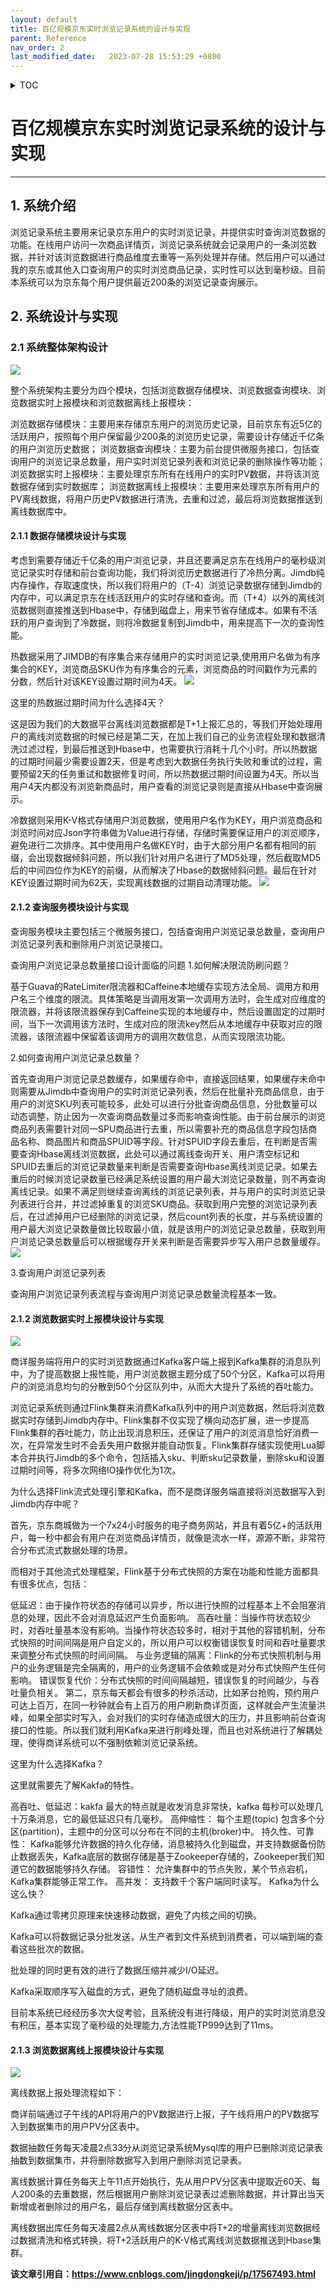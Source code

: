 ```yaml
---
layout: default
title: 百亿规模京东实时浏览记录系统的设计与实现
parent: Reference
nav_order: 2
last_modified_date:   2023-07-28 15:53:29 +0800
---
```


<details  markdown="block">
  <summary>
    TOC
  </summary>
<!-- TOC -->

- [百亿规模京东实时浏览记录系统的设计与实现](#百亿规模京东实时浏览记录系统的设计与实现)
    - [1. 系统介绍](#1-系统介绍)
    - [2. 系统设计与实现](#2-系统设计与实现)
        - [2.1 系统整体架构设计](#21-系统整体架构设计)
            - [2.1.1 数据存储模块设计与实现](#211-数据存储模块设计与实现)
            - [2.1.2 查询服务模块设计与实现](#212-查询服务模块设计与实现)
            - [2.1.2 浏览数据实时上报模块设计与实现](#212-浏览数据实时上报模块设计与实现)
            - [2.1.3 浏览数据离线上报模块设计与实现](#213-浏览数据离线上报模块设计与实现)

<!-- /TOC -->
  </details>

# 百亿规模京东实时浏览记录系统的设计与实现
---

## 1. 系统介绍
浏览记录系统主要用来记录京东用户的实时浏览记录，并提供实时查询浏览数据的功能。在线用户访问一次商品详情页，浏览记录系统就会记录用户的一条浏览数据，并针对该浏览数据进行商品维度去重等一系列处理并存储。然后用户可以通过我的京东或其他入口查询用户的实时浏览商品记录，实时性可以达到毫秒级。目前本系统可以为京东每个用户提供最近200条的浏览记录查询展示。

## 2. 系统设计与实现
### 2.1 系统整体架构设计
![](/docs/asserts/百亿规模京东实时浏览记录系统的设计与实现/2023-07-07-11-03dv19Xav933mTHZX.png)

整个系统架构主要分为四个模块，包括浏览数据存储模块、浏览数据查询模块、浏览数据实时上报模块和浏览数据离线上报模块：

浏览数据存储模块：主要用来存储京东用户的浏览历史记录，目前京东有近5亿的活跃用户，按照每个用户保留最少200条的浏览历史记录，需要设计存储近千亿条的用户浏览历史数据；
浏览数据查询模块：主要为前台提供微服务接口，包括查询用户的浏览记录总数量，用户实时浏览记录列表和浏览记录的删除操作等功能；
浏览数据实时上报模块：主要处理京东所有在线用户的实时PV数据，并将该浏览数据存储到实时数据库；
浏览数据离线上报模块：主要用来处理京东所有用户的PV离线数据，将用户历史PV数据进行清洗，去重和过滤，最后将浏览数据推送到离线数据库中。
#### 2.1.1 数据存储模块设计与实现
考虑到需要存储近千亿条的用户浏览记录，并且还要满足京东在线用户的毫秒级浏览记录实时存储和前台查询功能，我们将浏览历史数据进行了冷热分离。Jimdb纯内存操作，存取速度快，所以我们将用户的（T-4）浏览记录数据存储到Jimdb的内存中，可以满足京东在线活跃用户的实时存储和查询。而（T+4）以外的离线浏览数据则直接推送到Hbase中，存储到磁盘上，用来节省存储成本。如果有不活跃的用户查询到了冷数据，则将冷数据复制到Jimdb中，用来提高下一次的查询性能。

热数据采用了JIMDB的有序集合来存储用户的实时浏览记录,使用用户名做为有序集合的KEY，浏览商品SKU作为有序集合的元素，浏览商品的时间戳作为元素的分数，然后针对该KEY设置过期时间为4天。
![](/docs/asserts/百亿规模京东实时浏览记录系统的设计与实现/2023-07-07-11-03X9vVtQjnXxvaO7U.png)

这里的热数据过期时间为什么选择4天？

这是因为我们的大数据平台离线浏览数据都是T+1上报汇总的，等我们开始处理用户的离线浏览数据的时候已经是第二天，在加上我们自己的业务流程处理和数据清洗过滤过程，到最后推送到Hbase中，也需要执行消耗十几个小时。所以热数据的过期时间最少需要设置2天，但是考虑到大数据任务执行失败和重试的过程，需要预留2天的任务重试和数据修复时间，所以热数据过期时间设置为4天。所以当用户4天内都没有浏览新商品时，用户查看的浏览记录则是直接从Hbase中查询展示。

冷数据则采用K-V格式存储用户浏览数据，使用用户名作为KEY，用户浏览商品和浏览时间对应Json字符串做为Value进行存储，存储时需要保证用户的浏览顺序，避免进行二次排序。其中使用用户名做KEY时，由于大部分用户名都有相同的前缀，会出现数据倾斜问题，所以我们针对用户名进行了MD5处理，然后截取MD5后的中间四位作为KEY的前缀，从而解决了Hbase的数据倾斜问题。最后在针对KEY设置过期时间为62天，实现离线数据的过期自动清理功能。
![](/docs/asserts/百亿规模京东实时浏览记录系统的设计与实现/2023-07-07-11-047qSI6tcZWHGFCxH.png)


#### 2.1.2 查询服务模块设计与实现
查询服务模块主要包括三个微服务接口，包括查询用户浏览记录总数量，查询用户浏览记录列表和删除用户浏览记录接口。

查询用户浏览记录总数量接口设计面临的问题
1.如何解决限流防刷问题？

基于Guava的RateLimiter限流器和Caffeine本地缓存实现方法全局、调用方和用户名三个维度的限流。具体策略是当调用发第一次调用方法时，会生成对应维度的限流器，并将该限流器保存到Caffeine实现的本地缓存中，然后设置固定的过期时间，当下一次调用该方法时，生成对应的限流key然后从本地缓存中获取对应的限流器，该限流器中保留着该调用方的调用次数信息，从而实现限流功能。

2.如何查询用户浏览记录总数量？

首先查询用户浏览记录总数缓存，如果缓存命中，直接返回结果，如果缓存未命中则需要从Jimdb中查询用户的实时浏览记录列表，然后在批量补充商品信息，由于用户的浏览SKU列表可能较多，此处可以进行分批查询商品信息，分批数量可以动态调整，防止因为一次查询商品数量过多而影响查询性能。由于前台展示的浏览商品列表需要针对同一SPU商品进行去重，所以需要补充的商品信息字段包括商品名称、商品图片和商品SPUID等字段。针对SPUID字段去重后，在判断是否需要查询Hbase离线浏览数据，此处可以通过离线查询开关、用户清空标记和SPUID去重后的浏览记录数量来判断是否需要查询Hbase离线浏览记录。如果去重后的时候浏览记录数量已经满足系统设置的用户最大浏览记录数量，则不再查询离线记录。如果不满足则继续查询离线的浏览记录列表，并与用户的实时浏览记录列表进行合并，并过滤掉重复的浏览SKU商品。获取到用户完整的浏览记录列表后，在过滤掉用户已经删除的浏览记录，然后count列表的长度，并与系统设置的用户最大浏览记录数量做比较取最小值，就是该用户的浏览记录总数量，获取到用户浏览记录总数量后可以根据缓存开关来判断是否需要异步写入用户总数量缓存。
![](/docs/asserts/百亿规模京东实时浏览记录系统的设计与实现/2023-07-07-11-04v8cQhm4fy7EQTYN.png)

3.查询用户浏览记录列表

查询用户浏览记录列表流程与查询用户浏览记录总数量流程基本一致。

#### 2.1.2 浏览数据实时上报模块设计与实现
![](/docs/asserts/百亿规模京东实时浏览记录系统的设计与实现/2023-07-07-11-047O8e8sld6H11rNpR.png)


商详服务端将用户的实时浏览数据通过Kafka客户端上报到Kafka集群的消息队列中，为了提高数据上报性能，用户浏览数据主题分成了50个分区，Kafka可以将用户的浏览消息均匀的分散到50个分区队列中，从而大大提升了系统的吞吐能力。

浏览记录系统则通过Flink集群来消费Kafka队列中的用户浏览数据，然后将浏览数据实时存储到Jimdb内存中。Flink集群不仅实现了横向动态扩展，进一步提高Flink集群的吞吐能力，防止出现消息积压，还保证了用户的浏览消息恰好消费一次，在异常发生时不会丢失用户数据并能自动恢复。Flink集群存储实现使用Lua脚本合并执行Jimdb的多个命令，包括插入sku、判断sku记录数量，删除sku和设置过期时间等，将多次网络IO操作优化为1次。

为什么选择Flink流式处理引擎和Kafka，而不是商详服务端直接将浏览数据写入到Jimdb内存中呢？

首先，京东商城做为一个7x24小时服务的电子商务网站，并且有着5亿+的活跃用户，每一秒中都会有用户在浏览商品详情页，就像是流水一样，源源不断，非常符合分布式流式数据处理的场景。

而相对于其他流式处理框架，Flink基于分布式快照的方案在功能和性能方面都具有很多优点，包括：

低延迟：由于操作符状态的存储可以异步，所以进行快照的过程基本上不会阻塞消息的处理，因此不会对消息延迟产生负面影响。
高吞吐量：当操作符状态较少时，对吞吐量基本没有影响。当操作符状态较多时，相对于其他的容错机制，分布式快照的时间间隔是用户自定义的，所以用户可以权衡错误恢复时间和吞吐量要求来调整分布式快照的时间间隔。
与业务逻辑的隔离：Flink的分布式快照机制与用户的业务逻辑是完全隔离的，用户的业务逻辑不会依赖或是对分布式快照产生任何影响。
错误恢复代价：分布式快照的时间间隔越短，错误恢复的时间越少，与吞吐量负相关。
第二，京东每天都会有很多的秒杀活动，比如茅台抢购，预约用户可达上百万，在同一秒钟就会有上百万的用户刷新商详页面，这样就会产生流量洪峰，如果全部实时写入，会对我们的实时存储造成很大的压力，并且影响前台查询接口的性能。所以我们就利用Kafka来进行削峰处理，而且也对系统进行了解耦处理，使得商详系统可以不强制依赖浏览记录系统。

这里为什么选择Kafka？

这里就需要先了解Kakfa的特性。

高吞吐、低延迟：kakfa 最大的特点就是收发消息非常快，kafka 每秒可以处理几十万条消息，它的最低延迟只有几毫秒。
高伸缩性： 每个主题(topic) 包含多个分区(partition)，主题中的分区可以分布在不同的主机(broker)中。
持久性、可靠性： Kafka能够允许数据的持久化存储，消息被持久化到磁盘，并支持数据备份防止数据丢失，Kafka底层的数据存储是基于Zookeeper存储的，Zookeeper我们知道它的数据能够持久存储。
容错性： 允许集群中的节点失败，某个节点宕机，Kafka集群能够正常工作。
高并发： 支持数千个客户端同时读写。
Kafka为什么这么快？

Kafka通过零拷贝原理来快速移动数据，避免了内核之间的切换。

Kafka可以将数据记录分批发送，从生产者到文件系统到消费者，可以端到端的查看这些批次的数据。

批处理的同时更有效的进行了数据压缩并减少I/O延迟。

Kafka采取顺序写入磁盘的方式，避免了随机磁盘寻址的浪费。

目前本系统已经经历多次大促考验，且系统没有进行降级，用户的实时浏览消息没有积压，基本实现了毫秒级的处理能力,方法性能TP999达到了11ms。

#### 2.1.3 浏览数据离线上报模块设计与实现
![](/docs/asserts/百亿规模京东实时浏览记录系统的设计与实现/2023-07-07-11-05rXiTh9ZyuhCfOPW.png)


离线数据上报处理流程如下：

商详前端通过子午线的API将用户的PV数据进行上报，子午线将用户的PV数据写入到数据集市的用户PV分区表中。

数据抽数任务每天凌晨2点33分从浏览记录系统Mysql库的用户已删除浏览记录表抽数到数据集市，并将删除数据写入到用户删除浏览记录表。

离线数据计算任务每天上午11点开始执行，先从用户PV分区表中提取近60天、每人200条的去重数据，然后根据用户删除浏览记录表过滤删除数据，并计算出当天新增或者删除过的用户名，最后存储到离线数据分区表中。

离线数据出库任务每天凌晨2点从离线数据分区表中将T+2的增量离线浏览数据经过数据清洗和格式转换，将T+2活跃用户的K-V格式离线浏览数据推送到Hbase集群。

__该文章引用自：https://www.cnblogs.com/jingdongkeji/p/17567493.html__